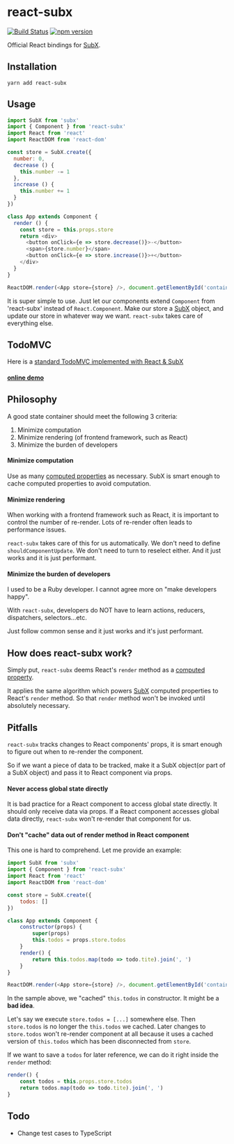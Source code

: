 # react-subx

[![Build Status](https://travis-ci.org/tylerlong/react-subx.svg?branch=master)](https://travis-ci.org/tylerlong/react-subx)
[![npm version](https://badge.fury.io/js/react-subx.svg)](https://badge.fury.io/js/react-subx)

Official React bindings for [SubX](https://github.com/tylerlong/subx).


## Installation

```
yarn add react-subx
```


## Usage

```js
import SubX from 'subx'
import { Component } from 'react-subx'
import React from 'react'
import ReactDOM from 'react-dom'

const store = SubX.create({
  number: 0,
  decrease () {
    this.number -= 1
  },
  increase () {
    this.number += 1
  }
})

class App extends Component {
  render () {
    const store = this.props.store
    return <div>
      <button onClick={e => store.decrease()}>-</button>
      <span>{store.number}</span>
      <button onClick={e => store.increase()}>+</button>
    </div>
  }
}

ReactDOM.render(<App store={store} />, document.getElementById('container'));
```

It is super simple to use. Just let our components extend `Component` from 'react-subx' instead of `React.Component`.
Make our store a [SubX](https://github.com/tylerlong/subx) object, and update our store in whatever way we want.
`react-subx` takes care of everything else.


## TodoMVC

Here is a [standard TodoMVC implemented with React & SubX](https://github.com/tylerlong/subx-demo-todomvc)

#### [online demo](https://tylerlong.github.io/subx-demo-todomvc/index.html)


## Philosophy

A good state container should meet the following 3 criteria:

1. Minimize computation
1. Minimize rendering (of frontend framework, such as React)
1. Minimize the burden of developers

#### Minimize computation

Use as many [computed properties](https://github.com/tylerlong/subx#computed-properties--getters) as necessary.
SubX is smart enough to cache computed properties to avoid computation.

#### Minimize rendering

When working with a frontend framework such as React, it is important to control the number of re-render.
Lots of re-render often leads to performance issues.

`react-subx` takes care of this for us automatically. We don't need to define `shouldComponentUpdate`.
We don't need to turn to reselect either. And it just works and it is just performant.

#### Minimize the burden of developers

I used to be a Ruby developer. I cannot agree more on "make developers happy".

With `react-subx`, developers do NOT have to learn actions, reducers, dispatchers, selectors...etc.

Just follow common sense and it just works and it's just performant.


## How does react-subx work?

Simply put, `react-subx` deems React's `render` method as a [computed property](https://github.com/tylerlong/subx#computed-properties--getters).

It applies the same algorithm which powers [SubX](https://github.com/tylerlong/subx) computed properties to React's `render` method. So that `render` method won't be invoked until absolutely necessary.


## Pitfalls

`react-subx` tracks changes to React components' props, it is smart enough to figure out when to re-render the component.

So if we want a piece of data to be tracked, make it a SubX object(or part of a SubX object) and pass it to React component via props.

#### Never access global state directly

It is bad practice for a React component to access global state directly. It should only receive data via props. If a React component accesses global data directly, `react-subx` won't re-render that component for us.

#### Don't "cache" data out of render method in React component

This one is hard to comprehend. Let me provide an example:

```js
import SubX from 'subx'
import { Component } from 'react-subx'
import React from 'react'
import ReactDOM from 'react-dom'

const store = SubX.create({
    todos: []
})

class App extends Component {
    constructor(props) {
        super(props)
        this.todos = props.store.todos
    }
    render() {
        return this.todos.map(todo => todo.tite).join(', ')
    }
}

ReactDOM.render(<App store={store} />, document.getElementById('container'));
```

In the sample above, we "cached" `this.todos` in constructor. It might be a **bad idea**.

Let's say we execute `store.todos = [...]` somewhere else.
Then `store.todos` is no longer the `this.todos` we cached.
Later changes to `store.todos` won't re-render component at all because it uses a cached version of `this.todos` which has been disconnected from `store`.

If we want to save a `todos` for later reference, we can do it right inside the `render` method:

```js
render() {
    const todos = this.props.store.todos
    return todos.map(todo => todo.tite).join(', ')
}
```


## Todo

- Change test cases to TypeScript
